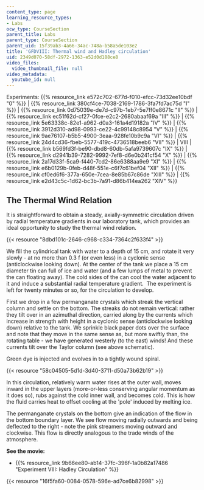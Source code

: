 ```yaml
---
content_type: page
learning_resource_types:
- Labs
ocw_type: CourseSection
parent_title: Labs
parent_type: CourseSection
parent_uid: 15f39ab3-4a66-34ac-748a-b58a5de103e2
title: 'GFDVIII: Thermal wind and Hadley circulation'
uid: 2349d070-58df-2972-1363-e52d0d188ce8
video_files:
  video_thumbnail_file: null
video_metadata:
  youtube_id: null
---
```


Experiments: {{% resource_link e572c702-677d-f010-efcc-73d32ee10bdf "0" %}} | {{% resource_link 380cf4ce-7038-2169-1786-3fa7fd7ac75d "I" %}} | {{% resource_link 0d75039e-de7d-c97b-1eb7-5e7ff0e8671c "II" %}} | {{% resource_link ec51f62d-cf27-0fce-e2c2-2680abaaf69a "III" %}} | {{% resource_link 5e63338c-82e1-a962-d0a3-161a4d19182a "IV" %}} | {{% resource_link 3912d310-ad98-0993-ce22-4c99148c8954 "V" %}} | {{% resource_link 9ae76107-b5b5-4900-3eaa-928fe10b9c9a "VI" %}} | {{% resource_link 24d4cd36-fbeb-5577-419c-4736518beeb6 "VII" %}} | VIII | {{% resource_link b569fd3f-be90-dbd8-60db-5afa9739607c "IX" %}} | {{% resource_link d2941b39-7282-9992-7ef8-d6e0b241cf54 "X" %}} | {{% resource_link 2a17d33f-5ca9-f440-7cd2-86e6388aa9e9 "XI" %}} | {{% resource_link e6b0129b-0feb-d48f-551e-c6f7c61bef04 "XII" %}} | {{% resource_link cf0ed6f6-377a-650e-7cea-8e85b67c86de "XIII" %}} | {{% resource_link e2d43c5c-1d62-bc3b-7a91-d86b414ea262 "XIV" %}}

The Thermal Wind Relation
-------------------------

It is straightforward to obtain a steady, axially-symmetric circulation driven by radial temperature gradients in our laboratory tank, which provides an ideal opportunity to study the thermal wind relation.

{{< resource "8dbd101c-2646-c968-c334-7364c2f633f4" >}}

We fill the cylindrical tank with water to a depth of 15 cm, and rotate it very slowly - at no more than 0.3 f (or even less) in a cyclonic sense (anticlockwise looking down). At the center of the tank we place a 15 cm diameter tin can full of ice and water (and a few lumps of metal to prevent the can floating away). The cold sides of the can cool the water adjacent to it and induce a substantial radial temperature gradient.  The experiment is left for twenty minutes or so, for the circulation to develop.

First we drop in a few permanganate crystals which streak the vertical column and settle on the bottom. The streaks do not remain vertical: rather they tilt over in an azimuthal direction, carried along by the currents which increase in strength with height in a cyclonic sense (anticlockwise looking down) relative to the tank. We sprinkle black paper dots over the surface and note that they move in the same sense as, but more swiftly than, the rotating table - we have generated westerly (to the east) winds! And these currents tilt over the Taylor column (see above schematic). 

Green dye is injected and evolves in to a tightly wound spiral.

{{< resource "58c04505-5d1d-3d40-3711-d50a73b62b19" >}}

In this circulation, relatively warm water rises at the outer wall, moves inward in the upper layers (more-or-less conserving angular momentum as it does so), rubs against the cold inner wall, and becomes cold. This is how the fluid carries heat to offset cooling at the 'pole' induced by melting ice.

The permanganate crystals on the bottom give an indication of the flow in the bottom boundary layer. We see flow moving radially outwards and being deflected to the right - note the pink streamers moving outward and clockwise. This flow is directly analogous to the trade winds of the atmosphere.

**See the movie:**

*   {{% resource_link 9b66ee80-ab14-37fc-396f-1a0b82a17486 "Experiment VIII: Hadley Circulation" %}}

{{< resource "16f5fa60-0084-0578-596e-ad7ce6b82998" >}}